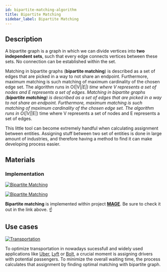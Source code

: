 ```yaml
---
id: bipartite-matching-algorithm
title: Bipartite Matching
sidebar_label: Bipartite Matching
---
```


## Description

A bipartite graph is a graph in which we can divide vertices into **two independent sets**, such that every edge connects vertices between these sets. No connection can be established within the set.

Matching in bipartite graphs (**bipartite matching**) is described as a set of edges that are picked in a way to not share an endpoint. Furthermore, maximum matching is such matching of maximum cardinality of the chosen edge set. The algorithm runs in O(|V|*|E|) time where V represents a set of nodes and E represents a set of edges.
Matching in bipartite graphs (**bipartite matching**) is described as a set of edges that are picked in a way to not share an endpoint. Furthermore, maximum matching is such matching of maximum cardinality of the chosen edge set. The algorithm runs in O(|V|*|E|) time where V represents a set of nodes and E represents a set of edges.

This little tool can become extremely handful when calculating assignment between entities. Assigning stuff between two set of entities is done in large amount of industries, and therefore having a method to find it can make developing process easier.

## Materials

### Implementation

[![Bipartite Matching](https://img.shields.io/badge/Bipartite_Matching-Implementation-FB6E00?style=for-the-badge&logo=github&logoColor=white)](/mage/query-modules/cpp/bipartite-matching)

[![Bipartite Matching](https://img.shields.io/badge/Bipartite_Matching-Documentation-FCC624?style=for-the-badge&logo=cplusplus&logoColor=white)](/mage/query-modules/cpp/bipartite-matching)

**Bipartite matching** is implemented within project [**MAGE**](https://github.com/memgraph/mage). Be sure to check it out in the link above. :point_up:

## Use cases

[![Transportation](https://img.shields.io/badge/Transportation-Application-8A477F?style=for-the-badge)](/mage/query-modules/python/node-similarity)

To optimize transportation in nowadays sucessfull and widely used applications like [Uber](https://www.uber.com/), [Lyft](https://www.lyft.com/) or [Bolt](https://bolt.eu/en/), a crucial moment is assigning drivers with potential passengers. To minimize the overall waiting time, the process calculates that assignment by finding optimal matching with bipartite graph.
